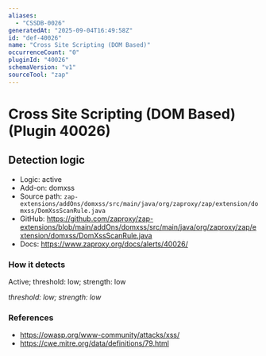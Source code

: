```yaml
---
aliases:
  - "CSSDB-0026"
generatedAt: "2025-09-04T16:49:58Z"
id: "def-40026"
name: "Cross Site Scripting (DOM Based)"
occurrenceCount: "0"
pluginId: "40026"
schemaVersion: "v1"
sourceTool: "zap"
---
```


# Cross Site Scripting (DOM Based) (Plugin 40026)

## Detection logic

- Logic: active
- Add-on: domxss
- Source path: `zap-extensions/addOns/domxss/src/main/java/org/zaproxy/zap/extension/domxss/DomXssScanRule.java`
- GitHub: https://github.com/zaproxy/zap-extensions/blob/main/addOns/domxss/src/main/java/org/zaproxy/zap/extension/domxss/DomXssScanRule.java
- Docs: https://www.zaproxy.org/docs/alerts/40026/

### How it detects

Active; threshold: low; strength: low

_threshold: low; strength: low_

### References
- https://owasp.org/www-community/attacks/xss/
- https://cwe.mitre.org/data/definitions/79.html

